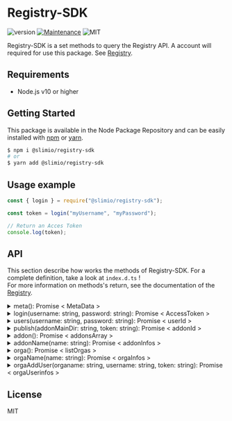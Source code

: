 # Registry-SDK
![version](https://img.shields.io/badge/version-0.1.0-blue.svg)
[![Maintenance](https://img.shields.io/badge/Maintained%3F-yes-green.svg)](https://github.com/SlimIO/is/commit-activity)
![MIT](https://img.shields.io/github/license/mashape/apistatus.svg)

Registry-SDK is a set methods to query the Registry API. A account will required for use this package. See [Registry](https://github.com/SlimIO/Registry).

## Requirements
- Node.js v10 or higher

## Getting Started

This package is available in the Node Package Repository and can be easily installed with [npm](https://docs.npmjs.com/getting-started/what-is-npm) or [yarn](https://yarnpkg.com).

```bash
$ npm i @slimio/registry-sdk
# or
$ yarn add @slimio/registry-sdk
```

## Usage example
```js
const { login } = require("@slimio/registry-sdk");

const token = login("myUsername", "myPassword");

// Return an Acces Token
console.log(token);
```

## API
This section describe how works the methods of Registry-SDK. For a complete definition, take a look at `index.d.ts` !  
For more information on methods's return, see the documentation of the [Registry](https://github.com/SlimIO/Registry).


<details><summary>meta(): Promise < MetaData ></summary>

<br />

Return service metadata.

```js
const { meta } = require("@slimio/registry-sdk");

const { uptime } = await meta();

// Return a number
console.log(uptime);
```

<br />

</details>

<details><summary>login(username: string, password: string): Promise < AccessToken ></summary>

<br />

Authenticate a user and get an AccessToken.

```js
const { login } = require("@slimio/registry-sdk");

const myToken = await login("admin1", "admin1953");

// Return a random string.
console.log("Your token is :", myToken);
```
Return an AccessToken which will be required for some methods

<br />

</details>

<details><summary>users(username: string, password: string): Promise < userId ></summary>

<br />

Create a new user with a new ID.

```js
const { users } = require("@slimio/registry-sdk");

const { userId } = users("newUsername", "newPassword");

// Return a new ID 
console.log(userId);
```

<br />

</details>

<details><summary>publish(addonMainDir: string, token: string): Promise < addonId ></summary>

<br />

Create or update an Addon release. This endpoint require an AccessToken.

>⚠️ publish() to need that your main directory must contain package.json and slimio.toml files !

```js
const { login, publish } = require("@slimio/registry-sdk");

const myToken = await login("myUsername", "myPassword");
const { addonId } = await publish("pathOfAddonMainDir", myToken);

console.log(addonId);
}
```

<br />

</details>

<details><summary>addon(): Promise < addonsArray ></summary>

<br />

Get all available addons.

```js
const { addon } = require("@slimio/registry-sdk");

addon().then(console.log).catch(console.error);
```

- Return :
```js
[index: number]: string;
```
```js
// Example :
[
    "memory",
    "socket",
    "etc."
]
```
</details>

<details><summary>addonName(name: string): Promise < addonInfos ></summary>

<br />

Get a given addon by his name.

```js
const { addonName } = require("@slimio/registry-sdk");

addonName("name").then(console.log).catch(console.error);
```

- Return :
```js
{
    name: string,
    description: string,
    git: string,
    createdAt: Date,
    updatedAt: Date,
    author: {
        username: string,
        description: string
    },
    organisations: {
        name: string,
        createdAt: Date,
        updatedAt: Date
    },
    version: [
        {
            version: string,
            createdAt: string
        }
    ]
}
```
</details>

<details><summary>orga(): Promise < listOrgas ></summary>

<br />

Get all organisations.

```js
const { orga } = require("@slimio/registry-sdk");

orga().then(console.log).catch(console.error);
```

- Return :
```js
{
    [name: string]: {
        description: string,
        owner: string,
        users: string[]
        addons: string[]
    }
}
```
</details>

<details><summary>orgaName(name: string): Promise < orgaInfos ></summary>

<br />

Get an organisation by his name.

```js
const { orgaName } = require("@slimio/registry-sdk");

orgaName("name").then(console.log).catch(console.error);
```

- Return :
```js
{
    name: string,
    description: string,
    createdAt: Date,
    updatedAt: Date,
    owner: {
        username: string,
        createdAt: Date,
        updatedAt: Date
    },
    users: [
        {
            username: string,
            createdAt: Date,
            updatedAt: Date
        }
    ]
    addons: [
        {
            name: string,
            description: string,
            git: string,
            createdAt: Date,
            updatedAt: Date
        }
    ]
}
```
</details>

<details><summary>orgaAddUser(organame: string, username: string, token: string): Promise < orgaUserinfos ></summary>

<br />

Add a user to an organisation. This endpoint require an AccessToken.

```js
const { login, orgaAddUser } = require("@slimio/registry-sdk");

async function main() {
    // If the user to add desn't exist in the database, create this.
    await users("newUsername", "newPassword");

    const myToken = await login("myUsername", "myPassword");
    const interfaceRet = await orgaAddUser("orgaName", "newUsername", myToken);

    return interfaceRet;
}

main().then(console.log).catch(console.error);
```
- Return :

```js
{
    createdAt: date,
    updatedAt: date,
    organisationId: number,
    userId: number
}
```
</details>

## License
MIT
